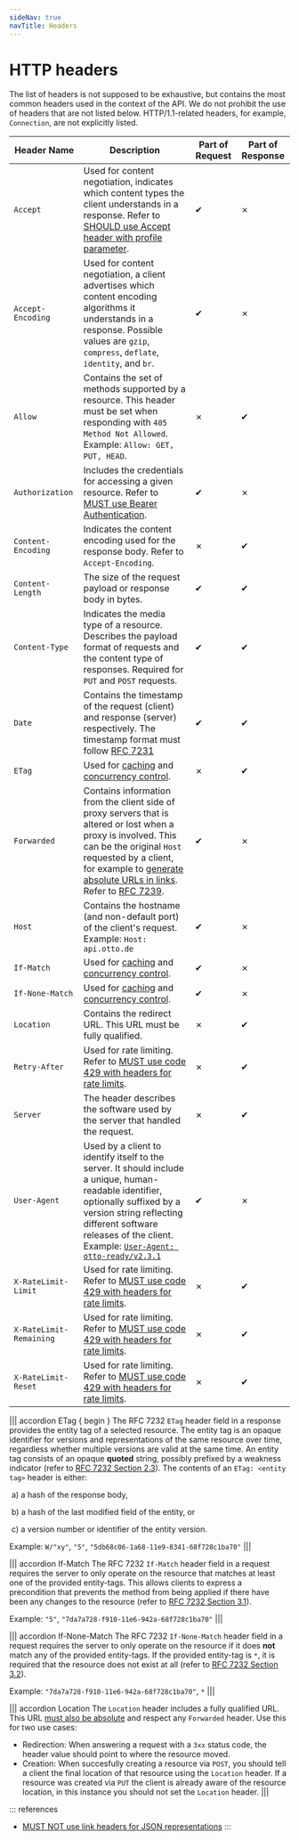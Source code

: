 ```yaml
---
sideNav: true
navTitle: Headers
---
```


# HTTP headers

The list of headers is not supposed to be exhaustive, but contains the most common headers used in the context of the API.
We do not prohibit the use of headers that are not listed below.
HTTP/1.1-related headers, for example, `Connection`, are not explicitly listed.

| Header Name             | Description                                                                                                                                                                                                                                                                                                                                                       | Part of Request | Part of Response |
| ----------------------- | ----------------------------------------------------------------------------------------------------------------------------------------------------------------------------------------------------------------------------------------------------------------------------------------------------------------------------------------------------------------- | --------------- | ---------------- |
| `Accept`                | Used for content negotiation, indicates which content types the client understands in a response. Refer to [SHOULD use Accept header with profile parameter](./guidelines/020_guidelines/080_versioning/1040_should-use-accept-header-with-profile-parameter.md).                                                                                                                | ✔               | ✗                |
| `Accept-Encoding`       | Used for content negotiation, a client advertises which content encoding algorithms it understands in a response. Possible values are `gzip`, `compress`, `deflate`, `identity`, and `br`.                                                                                                                                                                           | ✔               | ✗                |
| `Allow`                 | Contains the set of methods supported by a resource. This header must be set when responding with `405 Method Not Allowed`. Example: `Allow: GET, PUT, HEAD`.                                                                                                                                                                                                     | ✗               | ✔                |
| `Authorization`         | Includes the credentials for accessing a given resource. Refer to [MUST use Bearer Authentication](./guidelines/020_guidelines/020_authorization/1070_must-use-bearer-authentication.md).                                                                                                                                                                                              | ✔               | ✗                |
| `Content-Encoding`      | Indicates the content encoding used for the response body. Refer to `Accept-Encoding`.                                                                                                                                                                                                                                                                                 | ✗               | ✔                |
| `Content-Length`        | The size of the request payload or response body in bytes.                                                                                                                                                                                                                                                                                                        | ✔               | ✔                |
| `Content-Type`          | Indicates the media type of a resource. Describes the payload format of requests and the content type of responses. Required for `PUT` and `POST` requests.                                                                                                                                                                                                         | ✔               | ✔                |
| `Date`                  | Contains the timestamp of the request (client) and response (server) respectively. The timestamp format must follow [RFC 7231](https://tools.ietf.org/html/rfc7231#section-7.1.1.1)                                                                                                                                                                               | ✔               | ✔                |
| `ETag`                  | Used for [caching](./guidelines/020_guidelines/030_http/2010_may-use-etag-header-for-caching-resources.md) and [concurrency control](./guidelines/020_guidelines/030_http/2020_should-use-etag-together-with-if-match-if-none-match-header-for-concurrrency-control.md).                                                                                                                                               | ✗               | ✔                |
| `Forwarded`             | Contains information from the client side of proxy servers that is altered or lost when a proxy is involved. This can be the original `Host` requested by a client, for example to [generate absolute URLs in links](./guidelines/020_guidelines/040_hypermedia/2010_must-use-absolute-urls.md). Refer to [RFC 7239](https://tools.ietf.org/html/rfc7239). | ✔               | ✗                |
| `Host`                  | Contains the hostname (and non-default port) of the client's request. Example: `Host: api.otto.de`                                                                                                                                                                                                                                                                | ✔               | ✗                |
| `If-Match`              | Used for [caching](./guidelines/020_guidelines/030_http/2010_may-use-etag-header-for-caching-resources.md) and [concurrency control](./guidelines/020_guidelines/030_http/2020_should-use-etag-together-with-if-match-if-none-match-header-for-concurrrency-control.md).                                                                                                                                               | ✔               | ✗                |
| `If-None-Match`         | Used for [caching](./guidelines/020_guidelines/030_http/2010_may-use-etag-header-for-caching-resources.md) and [concurrency control](./guidelines/020_guidelines/030_http/2020_should-use-etag-together-with-if-match-if-none-match-header-for-concurrrency-control.md).                                                                                                                                               | ✔               | ✗                |
| `Location`              | Contains the redirect URL. This URL must be fully qualified.                                                                                                                                                                                                                                                                                                 | ✗               | ✔                |
| `Retry-After`           | Used for rate limiting. Refer to [MUST use code 429 with headers for rate limits](./guidelines/020_guidelines/030_http/3040_must-use-code-429-with-headers-for-rate-limits.md).                                                                                                                                                                                                      | ✗               | ✔                |
| `Server`                | The header describes the software used by the server that handled the request.                                                                                                                                                                                                                                                                                    | ✗               | ✔                |
| `User-Agent`            | Used by a client to identify itself to the server. It should include a unique, human-readable identifier, optionally suffixed by a version string reflecting different software releases of the client. Example: [`User-Agent: otto-ready/v2.3.1`](./guidelines/020_guidelines/030_http/3050_must-set-user-agent.md)                                                                                                                 | ✔               | ✗                |
| `X-RateLimit-Limit`     | Used for rate limiting. Refer to [MUST use code 429 with headers for rate limits](./guidelines/020_guidelines/030_http/3040_must-use-code-429-with-headers-for-rate-limits.md).                                                                                                                                                                                                      | ✗               | ✔                |
| `X-RateLimit-Remaining` | Used for rate limiting. Refer to [MUST use code 429 with headers for rate limits](./guidelines/020_guidelines/030_http/3040_must-use-code-429-with-headers-for-rate-limits.md).                                                                                                                                                                                                      | ✗               | ✔                |
| `X-RateLimit-Reset`     | Used for rate limiting. Refer to [MUST use code 429 with headers for rate limits](./guidelines/020_guidelines/030_http/3040_must-use-code-429-with-headers-for-rate-limits.md).                                                                                                                                                                                                      | ✗               | ✔                |

||| accordion ETag { begin }
The RFC 7232 `ETag` header field in a response provides the entity tag of a selected resource. The entity tag is an opaque identifier for versions and representations of the same resource over time, regardless whether multiple versions are valid at the same time.
An entity tag consists of an opaque **quoted** string, possibly prefixed by a weakness indicator (refer to [RFC 7232 Section 2.3](https://tools.ietf.org/html/rfc7232#section-2.3)).
The contents of an `ETag: <entity tag>` header is either:

​ a) a hash of the response body,

​ b) a hash of the last modified field of the entity, or

​ c) a version number or identifier of the entity version.

Example: `W/"xy"`, `"5"`, `"5db68c06-1a68-11e9-8341-68f728c1ba70"`
|||

||| accordion If-Match
The RFC 7232 `If-Match` header field in a request requires the server to only operate on the resource that matches at least one of the provided entity-tags.
This allows clients to express a precondition that prevents the method from being applied if there have been any changes to the resource (refer to [RFC 7232 Section 3.1](https://tools.ietf.org/html/rfc7232#section-3.1)).

Example: `"5"`, `"7da7a728-f910-11e6-942a-68f728c1ba70"`
|||

||| accordion If-None-Match
The RFC 7232 `If-None-Match` header field in a request requires the server to only operate on the resource if it does **not** match any of the provided entity-tags. If the provided entity-tag is `*`, it is required that the resource does not exist at all (refer to [RFC 7232 Section 3.2](https://tools.ietf.org/html/rfc7232#section-3.2)).

Example: `"7da7a728-f910-11e6-942a-68f728c1ba70"`, `*`
|||

||| accordion Location
The `Location` header includes a fully qualified URL. This URL [must also be absolute](./guidelines/020_guidelines/040_hypermedia/2010_must-use-absolute-urls.md) and respect any `Forwarded` header.
Use this for two use cases:

- Redirection: When answering a request with a `3xx` status code, the header value should point to where the resource moved.
- Creation: When succesfully creating a resource via `POST`, you should tell a client the final location of that resource using the `Location` header. If a resource was created via `PUT` the client is already aware of the resource location, in this instance you should not set the `Location` header.
  |||

::: references

- [MUST NOT use link headers for JSON representations](./guidelines/020_guidelines/040_hypermedia/2050_must-not-use-link-headers-for-json-representations.md)
  :::
